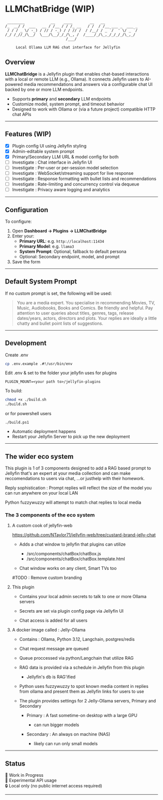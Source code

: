 # LLMChatBridge (WIP)

```
 ________            __    ____        __   __               
/_  __/ /  ___   __ / /__ / / /_ __   / /  / /__ ___ _  ___ _
 / / / _ \/ -_) / // / -_) / / // /  / /__/ / _ `/  ' \/ _ `/
/_/ /_//_/\__/  \___/\__/_/_/\_, /  /____/_/\_,_/_/_/_/\_,_/ 
                            /___/                            

     Local Ollama LLM RAG chat interface for Jellyfin
```

## Overview

**LLMChatBridge** is a Jellyfin plugin that enables chat-based interactions with a local or remote LLM (e.g., Ollama). It connects Jellyfin users to AI-powered media recommendations and answers via a configurable chat UI backed by one or more LLM endpoints.

- Supports **primary** and **secondary** LLM endpoints
- Customize model, system prompt, and timeout behavior
- Designed to work with Ollama or (via a future project) compatible HTTP chat APIs

---

## Features (WIP)

- [x] Plugin config UI using Jellyfin styling
- [x] Admin-editable system prompt
- [x] Primary/Secondary LLM URL & model config for both
- [ ] Investigate : Chat interface in Jellyfin UI
- [ ] Investigate : Per-user or per-session model selection
- [ ] Investigate : WebSocket/streaming support for live response
- [ ] Investigate : Response formatting with bullet lists and recommendations
- [ ] Investigate : Rate-limiting and concurrency control via dequeue
- [ ] Investigate : Privacy aware logging and analytics

---

## Configuration

To configure:

1. Open **Dashboard → Plugins → LLMChatBridge**
2. Enter your:
   - **Primary URL**: e.g. `http://localhost:11434`
   - **Primary Model**: e.g. `llama3`
   - **System Prompt**: Optional, fallback to default persona
   - Optional: Secondary endpoint, model, and prompt
3. Save the form

---

## Default System Prompt

If no custom prompt is set, the following will be used:

> You are a media expert. You specialise in recommending Movies, TV, Music, Audiobooks, Books and Comics. Be friendly and helpful. Pay attention to user queries about titles, genres, tags, release dates/years, actors, directors and plots. Your replies are ideally a little chatty and bullet point lists of suggestions.

---

## Development

Create .env

```bash
cp .env.example .#!/usr/bin/env
```

Edit .env & set to the folder your jellyfin uses for plugins
```
PLUGIN_MOUNT=<your path to>/jellyfin-plugins
```

To build:

```bash
chmod +x ./build.sh
./build.sh
```
or for powershell users
```
./build.ps1
```

* Automatic deployment happens
* Restart your Jellyfin Server to pick up the new deployment


---

## The wider eco system

This plugin is 1 of 3 components designed to add a RAG based prompt to Jellyfin that's an expert at your media collection and can make reccomendations to users via chat, ...or justhelp with their homework.

Reply sophistication : Prompt replies will reflect the size of the model you can run anywhere on your local LAN

Python fuzzywuzzy will attempt to match chat replies to local media 

### The 3 components of the eco system 

1. A custom cook of jellyfin-web

   https://github.com/NTaylor71/jellyfin-web/tree/custard-brand-jelly-chat

   * Adds a chat window to jellyfin that plugins can utilize

   		* /src/components/chatBox/chatBox.js
   		* /src/components/chatBox/chatBox.template.html

   * Chat window works on any client, Smart TVs too

   #TODO : Remove custom branding

2. This plugin

	* Contains your local admin secrets to talk to one or more Ollama servers

	* Secrets are set via plugin config page via Jellyfin UI

	* Chat access is added for all users


3. A docker image called : Jelly-Ollama

	* Contains : Ollama, Python 3.12, Langchain, postgres/redis

	* Chat request message are queued

	* Queue proccessed via python/Langchain that utilize RAG

	* RAG data is provided via a schedule in Jellyfin from this plugin

		* Jellyfin's db is RAG'ified 

	* Python uses fuzzywuzzy to spot known media content in replies from ollama and present them as Jellyfin links for users to use

	* The plugin provides settings for 2 Jelly-Ollama servers, Primary and Secondary

		* Primary : A fast sometime-on desktop with a large GPU

			* can run bigger models

		* Secondary : An always on machine (NAS) 

			* likely can run only small models


---

## Status

🚧 Work in Progress  
🧪 Experimental API usage  
🔒 Local only (no public internet access required)

---

